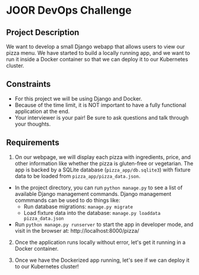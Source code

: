 # JOOR DevOps Challenge

## Project Description

We want to develop a small Django webapp that allows users to view our pizza menu. We have started to build a locally running app, and we want to run it inside a Docker container so that we can deploy it to our Kubernetes cluster.

## Constraints

* For this project we will be using Django and Docker.
* Because of the time limit, it is NOT important to have a fully functional application at the end.
* Your interviewer is your pair! Be sure to ask questions and talk through your thoughts.

## Requirements

1. On our webpage, we will display each pizza with ingredients, price, and other information like whether the pizza is gluten-free or vegetarian. The app is backed by a SQLite database (`pizza_app/db.sqlite3`) with fixture data to be loaded from `pizza_app/pizza_data.json`.
  * In the project directory, you can run `python manage.py` to see a list of available Django management commands. Django management commmands can be used to do things like:
    - Run database migrations: `manage.py migrate`
    - Load fixture data into the database: `manage.py loaddata pizza_data.json`
  * Run `python manage.py runserver` to start the app in developer mode, and visit in the browser at: http://localhost:8000/pizza/

2. Once the application runs locally without error, let's get it running in a Docker container.

3. Once we have the Dockerized app running, let's see if we can deploy it to our Kubernetes cluster!
